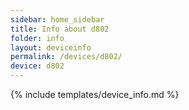 ```yaml
---
sidebar: home_sidebar
title: Info about d802
folder: info
layout: deviceinfo
permalink: /devices/d802/
device: d802
---
```

{% include templates/device_info.md %}
